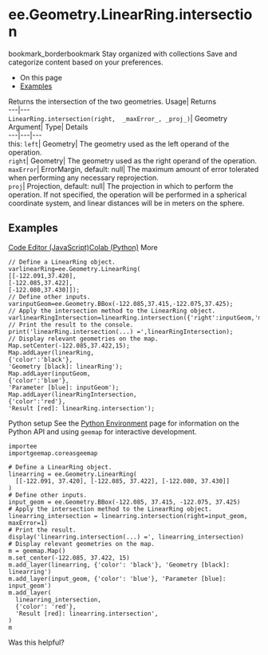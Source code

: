  
#  ee.Geometry.LinearRing.intersection 
bookmark_borderbookmark Stay organized with collections  Save and categorize content based on your preferences.
  * On this page
  * [Examples](https://developers.google.com/earth-engine/apidocs/ee-geometry-linearring-intersection#examples)


Returns the intersection of the two geometries. 
Usage| Returns  
---|---  
`LinearRing.intersection(right,  _maxError_, _proj_)`| Geometry  
Argument| Type| Details  
---|---|---  
this: `left`| Geometry| The geometry used as the left operand of the operation.  
`right`| Geometry| The geometry used as the right operand of the operation.  
`maxError`| ErrorMargin, default: null| The maximum amount of error tolerated when performing any necessary reprojection.  
`proj`| Projection, default: null| The projection in which to perform the operation. If not specified, the operation will be performed in a spherical coordinate system, and linear distances will be in meters on the sphere.  
## Examples
[Code Editor (JavaScript)](https://developers.google.com/earth-engine/apidocs/ee-geometry-linearring-intersection#code-editor-javascript-sample)[Colab (Python)](https://developers.google.com/earth-engine/apidocs/ee-geometry-linearring-intersection#colab-python-sample) More
```
// Define a LinearRing object.
varlinearRing=ee.Geometry.LinearRing(
[[-122.091,37.420],
[-122.085,37.422],
[-122.080,37.430]]);
// Define other inputs.
varinputGeom=ee.Geometry.BBox(-122.085,37.415,-122.075,37.425);
// Apply the intersection method to the LinearRing object.
varlinearRingIntersection=linearRing.intersection({'right':inputGeom,'maxError':1});
// Print the result to the console.
print('linearRing.intersection(...) =',linearRingIntersection);
// Display relevant geometries on the map.
Map.setCenter(-122.085,37.422,15);
Map.addLayer(linearRing,
{'color':'black'},
'Geometry [black]: linearRing');
Map.addLayer(inputGeom,
{'color':'blue'},
'Parameter [blue]: inputGeom');
Map.addLayer(linearRingIntersection,
{'color':'red'},
'Result [red]: linearRing.intersection');
```
Python setup
See the [ Python Environment](https://developers.google.com/earth-engine/guides/python_install) page for information on the Python API and using `geemap` for interactive development.
```
importee
importgeemap.coreasgeemap
```
```
# Define a LinearRing object.
linearring = ee.Geometry.LinearRing(
  [[-122.091, 37.420], [-122.085, 37.422], [-122.080, 37.430]]
)
# Define other inputs.
input_geom = ee.Geometry.BBox(-122.085, 37.415, -122.075, 37.425)
# Apply the intersection method to the LinearRing object.
linearring_intersection = linearring.intersection(right=input_geom, maxError=1)
# Print the result.
display('linearring.intersection(...) =', linearring_intersection)
# Display relevant geometries on the map.
m = geemap.Map()
m.set_center(-122.085, 37.422, 15)
m.add_layer(linearring, {'color': 'black'}, 'Geometry [black]: linearring')
m.add_layer(input_geom, {'color': 'blue'}, 'Parameter [blue]: input_geom')
m.add_layer(
  linearring_intersection,
  {'color': 'red'},
  'Result [red]: linearring.intersection',
)
m
```

Was this helpful?
